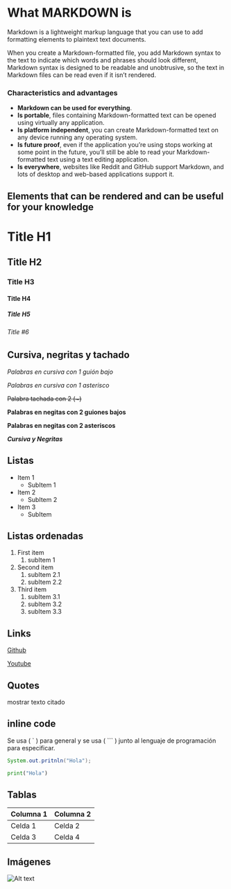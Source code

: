 # What MARKDOWN is

Markdown is a lightweight markup language that you can use to add formatting elements to plaintext text documents.

When you create a Markdown-formatted file, you add Markdown syntax to the text to indicate which words and phrases should look different, Markdown syntax is designed to be readable and unobtrusive, so the text in Markdown files can be read even if it isn’t rendered.

### Characteristics and advantages

* __Markdown can be used for everything__.
* __Is portable__, files containing Markdown-formatted text can be opened using virtually any application. 
* __Is platform independent__, you can create Markdown-formatted text on any device running any operating system.
* __Is future proof__, even if the application you’re using stops working at some point in the future, you’ll still be able to read your Markdown-formatted text using a text editing application.
* __Is everywhere__, websites like Reddit and GitHub support Markdown, and lots of desktop and web-based applications support it.

## Elements that can be rendered and can be useful for your knowledge

# Title H1
## Title H2
### Title H3
#### Title H4
##### Title H5
###### Title #6

## Cursiva, negritas y tachado

_Palabras en cursiva con 1 guión bajo_

*Palabras en cursiva con 1 asterisco*

~~Palabra tachada con 2 (~)~~

__Palabras en negitas con 2 guiones bajos__

**Palabras en negitas con 2 asteriscos**

__*Cursiva y Negritas*__

## Listas

* Item 1
  * SubItem 1
* Item 2
  * SubItem 2
* Item 3
  * SubItem

## Listas ordenadas

1. First item
    1. subItem 1
2. Second item
    1. subItem 2.1
    2. subItem 2.2
3. Third item
    1. subItem 3.1
    2. subItem 3.2
    3. subItem 3.3

## Links

[Github](https://github.com/)

[Youtube](https://www.youtube.com/)

## Quotes

mostrar texto citado
## inline code

Se usa ( ` ) para general y se usa ( ``` ) junto al lenguaje de programación para especificar.

```java
System.out.pritnln("Hola");
```

```python
print("Hola")
```

## Tablas

|Columna 1 | Columna 2 |
|----------|-----------|
| Celda 1 | Celda 2 |
| Celda 3 | Celda 4 |

## Imágenes

![Alt text](https://2429099.fs1.hubspotusercontent-na1.net/hubfs/2429099/Nuevos%20logotipos%20web%20mailing%20-%202022/WEB_Logotipo_RGB-01-1.png)
